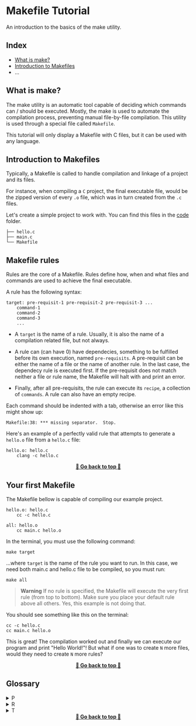 # Makefile Tutorial
An introduction to the basics of the make utility.


## <a name="index-0">Index</a>

- [What is make?](#index-1)
- [Introduction to Makefiles](#index-2)
- ...

## <a name="index-1">What is make?</a>

The make utility is an automatic tool capable of deciding which commands can / should be executed. Mostly, the make is used to automate the compilation process, preventing manual file-by-file compilation. This utility is used through a special file called `Makefile`.

This tutorial will only display a Makefile with C files, but it can be used with any language.

## <a name="index-2">Introduction to Makefiles</a>
Typically, a Makefile is called to handle compilation and linkage of a project and its files.

For instance, when compiling a `C` project, the final executable file, would be the zipped version of every `.o` file, which was in turn created from the `.c` files.

Let's create a simple project to work with. You can find this files in the [code](/code) folder.

	├── hello.c 
	├── main.c
	└── Makefile

## <a name="index-4">Makefile rules</a>
Rules are the core of a Makefile. Rules define how, when and what files and commands are used to achieve the final executable.

A rule has the following syntax:

	target: pre-requisit-1 pre-requisit-2 pre-requisit-3 ...
		command-1
		command-2
		command-3
		...

- A `target` is the name of a rule. Usually, it is also the name of a compilation related file, but not always.

- A rule can (can have 0) have dependecies, something to be fulfilled before its own execution, named `pre-requisits`. A pre-requisit can be either the name of a file or the name of another rule. In the last case, the dependecy rule is executed first. If the pre-requisit does not match neither a file or rule name, the Makefile will halt with and print an error.

- Finally, after all pre-requisits, the rule can execute its `recipe`, a collection of `commands`. A rule can also have an empty recipe.

Each command should be indented with a tab, otherwise an error like this might show up:

	Makefile:38: *** missing separator.  Stop.

Here's an example of a perfectly valid rule that attempts to generate a `hello.o` file from a `hello.c` file:

	hello.o: hello.c
		clang -c hello.c

<div align=center>
	<strong><a href="#index-0">🚀 Go back to top 🚀</a></strong>
</div>

## <a name="index-5">Your first Makefile</a>
The Makefile bellow is capable of compiling our example project. 

	hello.o: hello.c
		cc -c hello.c

	all: hello.o
		cc main.c hello.o

In the terminal, you must use the following command:

	make target

...where `target` is the name of the rule you want to run. In this case, we need both main.c and hello.c file to be compiled, so you must run:

	make all

> **Warning**
> If no rule is specified, the Makefile will execute the very first rule (from top to bottom). Make sure you place your default rule above all others. Yes, this example is not doing that.

You should see something like this on the terminal:

	cc -c hello.c
	cc main.c hello.o

This is great! The compilation worked out and finally we can execute our program and print "Hello World!"! But what if one was to create `N` more files, would they need to create `N` more rules?

<!-- 

## <a name="index-4">Implicit rules</a> 
	Implicit rule for C:
		$(CC) $(CPPFLAGS) $(CFLAGS) -c
	Implicit rule for C++:
		$(CXX) $(CPPFLAGS) $(CXXFLAGS) -c

## <a name="index-4">Relinking</a>
Relinking is mentioned whenever your makefile compiles your files, over and over again, even though no modifications were performed.


## <a name="index-4">Special rules</a> 
.SILENT: silences all the commands printed on the output
.PHONY: used to tell the Makefile to not confuse the names of the targets with filenames. For instance, having a file called `hello`, should not enter in conflict with the `hello` rule

## <a name="index-4">Builtin variables</a>
Some variables are already recognized by the Makefile when given a certain name. Those are the variables the Makefile will use to execute the implicit rules. Here are some useful variables:
	AR("ar") - used to create archives, .a files
	CC("cc") - the default compiler to use when compiling C programs
	CXX("g++") - the default compiler to use when compiling C++ programs
	ARFLAGS("-rv") - flags to work with AR
	CFLAGS("") - extra flags to work with CC
	CXXFLAGS("") - extra flags to work with CXX
	
## <a name="index-4">Automatic variables</a>
	$@ - The target name
	$< - The name of the first pre requisite
	$^ - The name of all the pre requisites, separated by spaces

## <a name="index-4">Typical errors</a>

-->

<div align=center>
	<strong><a href="#index-0">🚀 Go back to top 🚀</a></strong>
</div>

## <a name="index-4">Glossary</a>

<details>
	<summary>P</summary>
	<ul>
		<li><strong>Pre-requisit</strong> - </li>
	</ul>
</details>
<details>
	<summary>R</summary>
	<ul>
		<li><strong>Re-linking</strong> - </li>
	</ul>
	<ul>
		<li><strong>Recipe</strong> - </li>
	</ul>
	<ul>
		<li><strong>Rule</strong> - </li>
	</ul>
</details>
<details>
	<summary>T</summary>
	<ul>
		<li><strong>Target</strong> - </li>
	</ul>
</details>

<div align=center>
	<strong><a href="#index-0">🚀 Go back to top 🚀</a></strong>
</div>